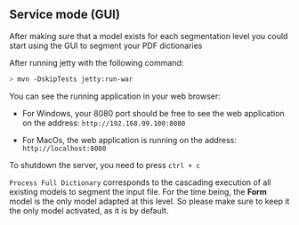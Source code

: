 ## Service mode (GUI)

After making sure that a model exists for each segmentation level you could start using the GUI to segment your PDF dictionaries

After running jetty with the following command:
```bash
> mvn -DskipTests jetty:run-war
```

You can see the running application in your web browser: 

* For Windows, your 8080 port should be free to see the web application on the address:
```http://192.168.99.100:8080```

* For MacOs, the web application is running on the address:   
```http://localhost:8080```

To shutdown the server, you need to press 
```ctrl + c```


`Process Full Dictionary` corresponds to the cascading execution of all existing models to segment the input file. For the time being, the **Form** model is the only model adapted at this level. So please make sure to keep it the only model activated, as it is by default.  





 